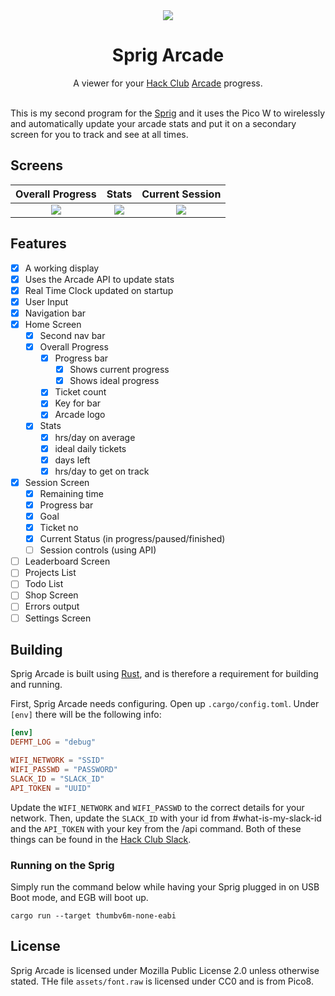 <div align="center">
  <img src="https://cloud-d99wdskiv-hack-club-bot.vercel.app/0image.png" />
  <h1>Sprig Arcade</h1>
  A viewer for your <a href="https://hackclub.com">Hack Club</a> <a href="https://hackclub.com/arcade">Arcade</a> progress. 
</div>
<br />

This is my second program for the [Sprig](https://sprig.hackclub.com) and it uses the Pico W to wirelessly and automatically update your arcade stats and put it on a secondary screen for you to track and see at all times. 

## Screens
| Overall Progress | Stats | Current Session |
| :--------------: | :---: | :-------------: |
| ![](https://cloud-lji7ovis0-hack-club-bot.vercel.app/0image.png) | ![](https://cloud-4hhk34mts-hack-club-bot.vercel.app/0image.png) | ![](https://cloud-hipdkzx4o-hack-club-bot.vercel.app/0image.png) |

## Features
- [x] A working display
- [x] Uses the Arcade API to update stats
- [x] Real Time Clock updated on startup
- [x] User Input
- [x] Navigation bar
- [x] Home Screen
  - [x] Second nav bar
  - [x] Overall Progress
    - [x] Progress bar
      - [x] Shows current progress
      - [x] Shows ideal progress
    - [x] Ticket count
    - [x] Key for bar
    - [x] Arcade logo
  - [x] Stats
    - [x] hrs/day on average
    - [x] ideal daily tickets
    - [x] days left
    - [x] hrs/day to get on track
- [x] Session Screen
  - [x] Remaining time
  - [x] Progress bar
  - [x] Goal
  - [x] Ticket no
  - [x] Current Status (in progress/paused/finished)
  - [ ] Session controls (using API)
- [ ] Leaderboard Screen
- [ ] Projects List
- [ ] Todo List
- [ ] Shop Screen
- [ ] Errors output
- [ ] Settings Screen

## Building
Sprig Arcade is built using [Rust](https://rust-lang.org), and is therefore a requirement for building and running. 

First, Sprig Arcade needs configuring. 
Open up `.cargo/config.toml`. Under `[env]` there will be the following info:
```toml
[env]
DEFMT_LOG = "debug"

WIFI_NETWORK = "SSID"
WIFI_PASSWD = "PASSWORD"
SLACK_ID = "SLACK_ID"
API_TOKEN = "UUID"
```
Update the `WIFI_NETWORK` and `WIFI_PASSWD` to the correct details for your network.
Then, update the `SLACK_ID` with your id from #what-is-my-slack-id and the `API_TOKEN` with your key from the /api command. 
Both of these things can be found in the [Hack Club Slack](https://hackclub.com/slack). 

### Running on the Sprig
Simply run the command below while having your Sprig plugged in on USB Boot mode, and EGB will boot up. 
```
cargo run --target thumbv6m-none-eabi
```

## License
Sprig Arcade is licensed under Mozilla Public License 2.0 unless otherwise stated. 
THe file `assets/font.raw` is licensed under CC0 and is from Pico8. 
